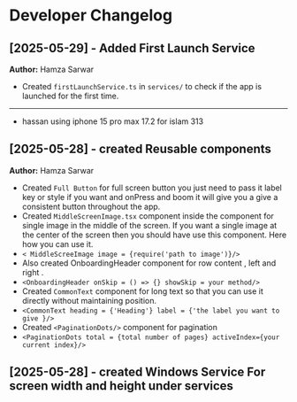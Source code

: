 # Developer Changelog

## [2025-05-29] - Added First Launch Service
**Author:** Hamza Sarwar
- Created `firstLaunchService.ts` in `services/` to check if the app is launched for the first time.

---

- hassan using iphone 15 pro max 17.2 for islam 313

## [2025-05-28] - created Reusable components
**Author:** Hamza Sarwar
- Created `Full Button` for full screen button you just need to pass it label key or style if you want and onPress and boom it will give you a give a consistent button throughout the app.
- Created `MiddleScreenImage.tsx` component inside the component for single image in the middle of the screen. If you want a single image at the center of the screen then you should have use this component. Here how you can use it.
- `< MiddleScreeImage image = {require('path to image')}/>`
- Also created OnboardingHeader component for  row content , left and right .
- `<OnboardingHeader onSkip = () => {} showSkip = your method/>`
- Created `CommonText` component for long text so that you can use it directly without maintaining position.
- `<CommonText heading = {'Heading'} label = {'the label you want to give }/>`
- Created `<PaginationDots/>` component for pagination
- `<PaginationDots total = {total number of pages} activeIndex={your current index}/>`

## [2025-05-28] - created Windows Service For screen width and height under services

